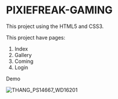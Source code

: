﻿# PIXIEFREAK-GAMING

This project using the HTML5 and CSS3.

This project have pages:
1. Index
2. Gallery
3. Coming
4. Login

Demo

![THANG_PS14667_WD16201](https://user-images.githubusercontent.com/80578579/147852529-bf6a5c33-e68a-4dbb-8fa7-2bc7ea04b93d.jpg)
